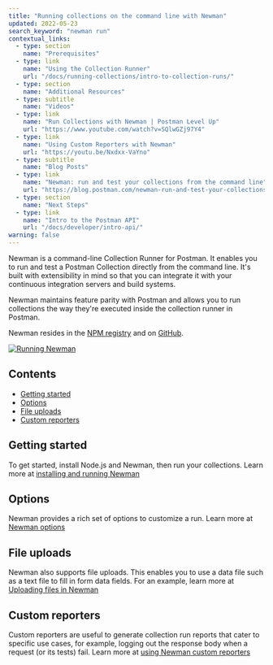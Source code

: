 ```yaml
---
title: "Running collections on the command line with Newman"
updated: 2022-05-23
search_keyword: "newman run"
contextual_links:
  - type: section
    name: "Prerequisites"
  - type: link
    name: "Using the Collection Runner"
    url: "/docs/running-collections/intro-to-collection-runs/"
  - type: section
    name: "Additional Resources"
  - type: subtitle
    name: "Videos"
  - type: link
    name: "Run Collections with Newman | Postman Level Up"
    url: "https://www.youtube.com/watch?v=SQlwGZj97Y4"
  - type: link
    name: "Using Custom Reporters with Newman"
    url: "https://youtu.be/Nxdxx-VaYno"
  - type: subtitle
    name: "Blog Posts"
  - type: link
    name: "Newman: run and test your collections from the command line"
    url: "https://blog.postman.com/newman-run-and-test-your-collections-from-the-command-line/"
  - type: section
    name: "Next Steps"
  - type: link
    name: "Intro to the Postman API"
    url: "/docs/developer/intro-api/"
warning: false
---
```

Newman is a command-line Collection Runner for Postman. It enables you to run and test a Postman Collection directly from the command line. It's built with extensibility in mind so that you can integrate it with your continuous integration servers and build systems.

Newman maintains feature parity with Postman and allows you to run collections the way they're executed inside the collection runner in Postman.

Newman resides in the [NPM registry](https://www.npmjs.com/package/newman) and on [GitHub](https://github.com/postmanlabs/newman).

[![Running Newman](https://assets.postman.com/postman-docs/newman-running-in-terminal.gif)](https://assets.postman.com/postman-docs/newman-running-in-terminal.gif)

## Contents

* [Getting started](#getting-started)
* [Options](#options)
* [File uploads](#file-uploads)
* [Custom reporters](#custom-reporters)

## Getting started

To get started, install Node.js and Newman, then run your collections. Learn more at [installing and running Newman](/docs/running-collections/using-newman-cli/installing-running-newman/)

## Options

Newman provides a rich set of options to customize a run. Learn more at [Newman options](/docs/running-collections/using-newman-cli/newman-options/)

## File uploads

Newman also supports file uploads. This enables you to use a data file such as a text file to fill in form data fields. For an example, learn more at [Uploading files in Newman](/docs/running-collections/using-newman-cli/newman-file-uploads/)

## Custom reporters

Custom reporters are useful to generate collection run reports that cater to specific use cases, for example, logging out the response body when a request (or its tests) fail. Learn more at [using Newman custom reporters](/docs/running-collections/using-newman-cli/newman-custom-reporters/)
